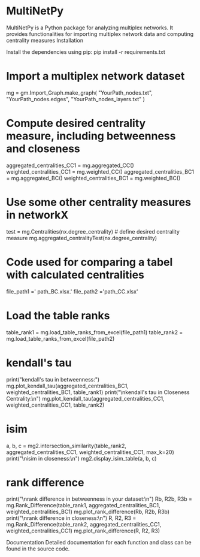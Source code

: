 # MultiNetPy
MultiNetPy is a Python package for analyzing multiplex networks. It provides functionalities for importing multiplex network data and computing centrality measures
Installation

Install the dependencies using pip:
pip install -r requirements.txt

# Import a multiplex network dataset
mg = gm.Import_Graph.make_graph(
    "YourPath_nodes.txt",
    "YourPath_nodes.edges",
    "YourPath_nodes_layers.txt"
)

# Compute desired centrality measure, including betweenness and closeness
aggregated_centralities_CC1 = mg.aggregated_CC()
weighted_centralities_CC1 = mg.weighted_CC()
aggregated_centralities_BC1 = mg.aggregated_BC()
weighted_centralities_BC1 = mg.weighted_BC()

# Use some other centrality measures in networkX
test = mg.Centralities(nx.degree_centrality) # define desired centrality measure
mg.aggregated_centralityTest(nx.degree_centrality)

# Code used for comparing a tabel with calculated centralities
file_path1 =' path_BC.xlsx.'
file_path2 ='path_CC.xlsx'

# Load the table ranks 
table_rank1 = mg.load_table_ranks_from_excel(file_path1)
table_rank2 = mg.load_table_ranks_from_excel(file_path2)

# kendall's tau
print("kendall's tau in betweenness:")
mg.plot_kendall_tau(aggregated_centralities_BC1, weighted_centralities_BC1, table_rank1)
print("\nkendall's tau in Closeness Centrality:\n")
mg.plot_kendall_tau(aggregated_centralities_CC1, weighted_centralities_CC1, table_rank2)

# isim
a, b, c = mg2.intersection_similarity(table_rank2, aggregated_centralities_CC1, weighted_centralities_CC1, max_k=20)
print("\nisim in closeness:\n")
mg2.display_isim_table(a, b, c)

# rank difference
print("\nrank difference in betweenness in your dataset:\n")
Rb, R2b, R3b = mg.Rank_Difference(table_rank1, aggregated_centralities_BC1, weighted_centralities_BC1)
mg.plot_rank_difference(Rb, R2b, R3b)
print("\nrank difference in closeness:\n")
R, R2, R3 = mg.Rank_Difference(table_rank2, aggregated_centralities_CC1, weighted_centralities_CC1)
mg.plot_rank_difference(R, R2, R3)

Documentation
Detailed documentation for each function and class can be found in the source code.

